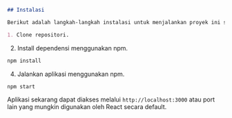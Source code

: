 ```markdown
## Instalasi

Berikut adalah langkah-langkah instalasi untuk menjalankan proyek ini secara lokal.

1. Clone repositori.

```

2. Install dependensi menggunakan npm.

```bash
npm install
```

4. Jalankan aplikasi menggunakan npm.

```bash
npm start
```

Aplikasi sekarang dapat diakses melalui `http://localhost:3000` atau port lain yang mungkin digunakan oleh React secara default.

